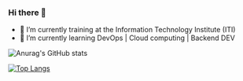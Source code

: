 ### Hi there 👋

- 🔭 I’m currently training at the Information Technology Institute (ITI)
- 🌱 I’m currently learning DevOps | Cloud computing | Backend DEV 

![Anurag's GitHub stats](https://github-readme-stats.vercel.app/api?username=MahaElomey&show_icons=true&theme=radical)


[![Top Langs](https://github-readme-stats.vercel.app/api/top-langs/?username=MahaElomey&layout=compact)](https://github.com/anuraghazra/github-readme-stats)


